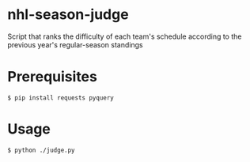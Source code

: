nhl-season-judge
================

Script that ranks the difficulty of each team's schedule according to the previous year's regular-season standings

Prerequisites
=============
    
    $ pip install requests pyquery

Usage
=====

    $ python ./judge.py
